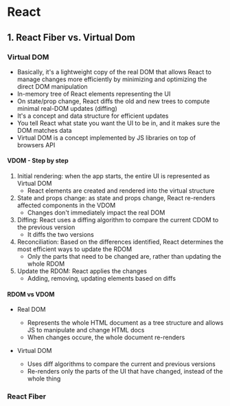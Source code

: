 # React

## 1. React Fiber vs. Virtual Dom

### Virtual DOM

- Basically, it's a lightweight copy of the real DOM that allows React to manage changes more efficiently by minimizing and optimizing the direct DOM manipulation
- In-memory tree of React elements representing the UI
- On state/prop change, React diffs the old and new trees to compute minimal real-DOM updates (diffing)
- It's a concept and data structure for efficient updates
- You tell React what state you want the UI to be in, and it makes sure the DOM matches data
- Virtual DOM is a concept implemented by JS libraries on top of browsers API

#### VDOM - Step by step

1. Initial rendering: when the app starts, the entire UI is represented as Virtual DOM
   - React elements are created and rendered into the virtual structure
2. State and props change: as state and props change, React re-renders affected components in the VDOM
   - Changes don't immediately impact the real DOM
3. Diffing: React uses a diffing algorithm to compare the current CDOM to the previous version
   - It diffs the two versions
4. Reconciliation: Based on the differences identified, React determines the most efficient ways to update the RDOM
   - Only the parts that need to be changed are, rather than updating the whole RDOM
5. Update the RDOM: React applies the changes
   - Adding, removing, updating elements based on diffs

#### RDOM vs VDOM

- Real DOM

  - Represents the whole HTML document as a tree structure and allows JS to manipulate and change HTML docs
  - When changes occure, the whole document re-renders

- Virtual DOM
  - Uses diff algorithms to compare the current and previous versions
  - Re-renders only the parts of the UI that have changed, instead of the whole thing

### React Fiber
